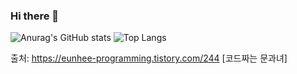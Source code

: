 ### Hi there 👋

![Anurag's GitHub stats](https://github-readme-stats.vercel.app/api?username=Hasky96&show_icons=true&theme=buefy)
![Top Langs](https://github-readme-stats.vercel.app/api/top-langs/?username=Hasky96layout=compact&theme=buefy)


출처: https://eunhee-programming.tistory.com/244 [코드짜는 문과녀]

<!--
**Hasky96/Hasky96** is a ✨ _special_ ✨ repository because its `README.md` (this file) appears on your GitHub profile.

Here are some ideas to get you started:

- 🔭 I’m currently working on ...
- 🌱 I’m currently learning ...
- 👯 I’m looking to collaborate on ...
- 🤔 I’m looking for help with ...
- 💬 Ask me about ...
- 📫 How to reach me: ...
- 😄 Pronouns: ...
- ⚡ Fun fact: ...
-->
